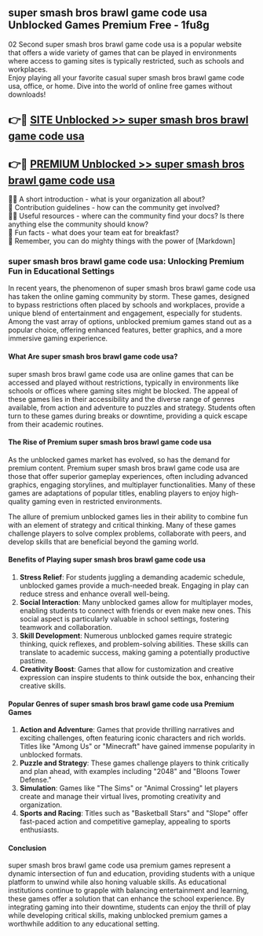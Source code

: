 ## super smash bros brawl game code usa Unblocked Games Premium Free - 1fu8g

02 Second super smash bros brawl game code usa is a popular website that offers a wide variety of games that can be played in environments where access to gaming sites is typically restricted, such as schools and workplaces.  
Enjoy playing all your favorite casual super smash bros brawl game code usa, office, or home. Dive into the world of online free games without downloads!

## 👉🔴 [SITE Unblocked >> super smash bros brawl game code usa](http://freeplayer.one?title=super_smash_bros_brawl_game_code_usa&ref=13D)

## 👉🔴 [PREMIUM Unblocked >> super smash bros brawl game code usa](http://freeplayer.one?title=super_smash_bros_brawl_game_code_usa&ref=13D)

🙋‍♀️ A short introduction - what is your organization all about?  
🌈 Contribution guidelines - how can the community get involved?  
👩‍💻 Useful resources - where can the community find your docs? Is there anything else the community should know?  
🍿 Fun facts - what does your team eat for breakfast?  
🧙 Remember, you can do mighty things with the power of [Markdown]

### super smash bros brawl game code usa: Unlocking Premium Fun in Educational Settings

In recent years, the phenomenon of super smash bros brawl game code usa has taken the online gaming community by storm. These games, designed to bypass restrictions often placed by schools and workplaces, provide a unique blend of entertainment and engagement, especially for students. Among the vast array of options, unblocked premium games stand out as a popular choice, offering enhanced features, better graphics, and a more immersive gaming experience.

#### What Are super smash bros brawl game code usa?

super smash bros brawl game code usa are online games that can be accessed and played without restrictions, typically in environments like schools or offices where gaming sites might be blocked. The appeal of these games lies in their accessibility and the diverse range of genres available, from action and adventure to puzzles and strategy. Students often turn to these games during breaks or downtime, providing a quick escape from their academic routines.

#### The Rise of Premium super smash bros brawl game code usa

As the unblocked games market has evolved, so has the demand for premium content. Premium super smash bros brawl game code usa are those that offer superior gameplay experiences, often including advanced graphics, engaging storylines, and multiplayer functionalities. Many of these games are adaptations of popular titles, enabling players to enjoy high-quality gaming even in restricted environments.

The allure of premium unblocked games lies in their ability to combine fun with an element of strategy and critical thinking. Many of these games challenge players to solve complex problems, collaborate with peers, and develop skills that are beneficial beyond the gaming world.

#### Benefits of Playing super smash bros brawl game code usa

1.  **Stress Relief**: For students juggling a demanding academic schedule, unblocked games provide a much-needed break. Engaging in play can reduce stress and enhance overall well-being.
2.  **Social Interaction**: Many unblocked games allow for multiplayer modes, enabling students to connect with friends or even make new ones. This social aspect is particularly valuable in school settings, fostering teamwork and collaboration.
3.  **Skill Development**: Numerous unblocked games require strategic thinking, quick reflexes, and problem-solving abilities. These skills can translate to academic success, making gaming a potentially productive pastime.
4.  **Creativity Boost**: Games that allow for customization and creative expression can inspire students to think outside the box, enhancing their creative skills.

#### Popular Genres of super smash bros brawl game code usa Premium Games

1.  **Action and Adventure**: Games that provide thrilling narratives and exciting challenges, often featuring iconic characters and rich worlds. Titles like "Among Us" or "Minecraft" have gained immense popularity in unblocked formats.
2.  **Puzzle and Strategy**: These games challenge players to think critically and plan ahead, with examples including "2048" and "Bloons Tower Defense."
3.  **Simulation**: Games like "The Sims" or "Animal Crossing" let players create and manage their virtual lives, promoting creativity and organization.
4.  **Sports and Racing**: Titles such as "Basketball Stars" and "Slope" offer fast-paced action and competitive gameplay, appealing to sports enthusiasts.

#### Conclusion

super smash bros brawl game code usa premium games represent a dynamic intersection of fun and education, providing students with a unique platform to unwind while also honing valuable skills. As educational institutions continue to grapple with balancing entertainment and learning, these games offer a solution that can enhance the school experience. By integrating gaming into their downtime, students can enjoy the thrill of play while developing critical skills, making unblocked premium games a worthwhile addition to any educational setting.